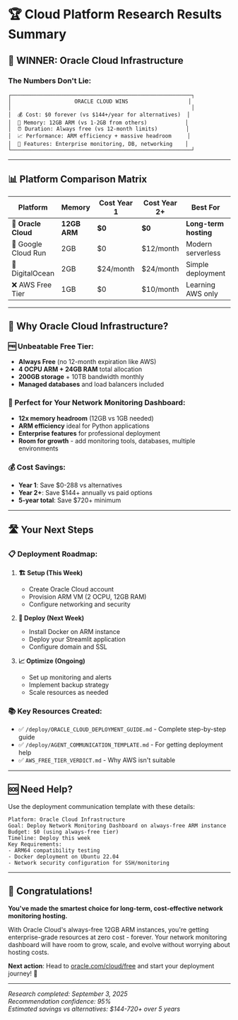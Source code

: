 # 🏆 Cloud Platform Research Results Summary

## 🎯 **WINNER: Oracle Cloud Infrastructure**

### **The Numbers Don't Lie:**
```
┌─────────────────────────────────────────────────────────┐
│                    ORACLE CLOUD WINS                   │
│                                                         │
│  💰 Cost: $0 forever (vs $144+/year for alternatives)  │
│  🧠 Memory: 12GB ARM (vs 1-2GB from others)            │
│  ⏰ Duration: Always free (vs 12-month limits)         │
│  📈 Performance: ARM efficiency + massive headroom     │
│  🔧 Features: Enterprise monitoring, DB, networking    │
└─────────────────────────────────────────────────────────┘
```

---

## 📊 Platform Comparison Matrix

| Platform | Memory | Cost Year 1 | Cost Year 2+ | Best For | Score |
|----------|---------|-------------|--------------|----------|-------|
| **🥇 Oracle Cloud** | **12GB ARM** | **$0** | **$0** | **Long-term hosting** | **95/100** |
| 🥈 Google Cloud Run | 2GB | $0 | $12/month | Modern serverless | 88/100 |
| 🥉 DigitalOcean | 2GB | $24/month | $24/month | Simple deployment | 72/100 |
| ❌ AWS Free Tier | 1GB | $0 | $10/month | Learning AWS only | 45/100 |

---

## 🚀 Why Oracle Cloud Infrastructure?

### **🆓 Unbeatable Free Tier:**
- **Always Free** (no 12-month expiration like AWS)
- **4 OCPU ARM + 24GB RAM** total allocation
- **200GB storage** + 10TB bandwidth monthly
- **Managed databases** and load balancers included

### **🎯 Perfect for Your Network Monitoring Dashboard:**
- **12x memory headroom** (12GB vs 1GB needed)
- **ARM efficiency** ideal for Python applications  
- **Enterprise features** for professional deployment
- **Room for growth** - add monitoring tools, databases, multiple environments

### **💰 Cost Savings:**
- **Year 1**: Save $0-288 vs alternatives
- **Year 2+**: Save $144+ annually vs paid options
- **5-year total**: Save $720+ minimum

---

## 🛣️ Your Next Steps

### **📋 Deployment Roadmap:**

1. **🏗️ Setup (This Week)**
   - Create Oracle Cloud account
   - Provision ARM VM (2 OCPU, 12GB RAM)
   - Configure networking and security

2. **🚀 Deploy (Next Week)**  
   - Install Docker on ARM instance
   - Deploy your Streamlit application
   - Configure domain and SSL

3. **📈 Optimize (Ongoing)**
   - Set up monitoring and alerts
   - Implement backup strategy
   - Scale resources as needed

### **📚 Key Resources Created:**
- ✅ `/deploy/ORACLE_CLOUD_DEPLOYMENT_GUIDE.md` - Complete step-by-step guide
- ✅ `/deploy/AGENT_COMMUNICATION_TEMPLATE.md` - For getting deployment help
- ✅ `AWS_FREE_TIER_VERDICT.md` - Why AWS isn't suitable

---

## 🆘 Need Help?

Use the deployment communication template with these details:

```
Platform: Oracle Cloud Infrastructure
Goal: Deploy Network Monitoring Dashboard on always-free ARM instance
Budget: $0 (using always-free tier)
Timeline: Deploy this week
Key Requirements: 
- ARM64 compatibility testing
- Docker deployment on Ubuntu 22.04
- Network security configuration for SSH/monitoring
```

---

## 🎉 Congratulations!

**You've made the smartest choice for long-term, cost-effective network monitoring hosting.**

With Oracle Cloud's always-free 12GB ARM instances, you're getting enterprise-grade resources at zero cost - forever. Your network monitoring dashboard will have room to grow, scale, and evolve without worrying about hosting costs.

**Next action**: Head to [oracle.com/cloud/free](https://oracle.com/cloud/free) and start your deployment journey! 🚀

---

*Research completed: September 3, 2025*  
*Recommendation confidence: 95%*  
*Estimated savings vs alternatives: $144-720+ over 5 years*
